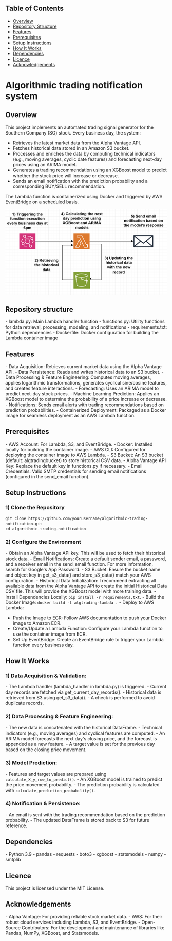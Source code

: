 <h2>Table of Contents</h2>
<ul>
  <li><a href="#overview">Overview</a></li>
  <li><a href="#repository-structure">Repository Structure</a></li>
  <li><a href="#features">Features</a></li>
  <li><a href="#prerequisites">Prerequisites</a></li>
  <li><a href="#setup-instructions">Setup Instructions</a></li>
  <li><a href="#how-it-works">How It Works</a></li>
  <li><a href="#dependencies">Dependencies</a></li>
  <li><a href="#licence">Licence</a></li>
  <li><a href="#acknowledgements">Acknowledgements</a></li>
</ul>


<h1>Algorithmic trading notification system</h1> 

<h2>Overview</h2>

This project implements an automated trading signal generator for the Southern Company (SO) stock. Every business day, the system:
- Retrieves the latest market data from the Alpha Vantage API.
- Fetches historical data stored in an Amazon S3 bucket.
- Processes and enriches the data by computing technical indicators (e.g., moving averages, cyclic date features) and forecasting next-day prices using an ARIMA model.
- Generates a trading recommendation using an XGBoost model to predict whether the stock price will increase or decrease.
- Sends an email notification with the prediction probability and a corresponding BUY/SELL recommendation.

The Lambda function is containerized using Docker and triggered by AWS EventBridge on a scheduled basis.

<img src="architecture.png">

<h2>Repository structure</h2>
- lambda.py:        Main Lambda handler function
- functions.py:     Utility functions for data retrieval, processing, modeling, and notifications
- requirements.txt: Python dependencies
- Dockerfile:       Docker configuration for building the Lambda container image</code></pre>

<h2>Features</h2> 
- Data Acquisition: Retrieves current market data using the Alpha Vantage API.
- Data Persistence: Reads and writes historical data to an S3 bucket.
- Data Processing & Feature Engineering: Computes moving averages, applies logarithmic transformations, generates cyclical sine/cosine features, and creates feature interactions.
- Forecasting: Uses an ARIMA model to predict next-day stock prices.
- Machine Learning Prediction: Applies an XGBoost model to determine the probability of a price increase or decrease.
- Notifications: Sends email alerts with trading recommendations based on prediction probabilities.
- Containerized Deployment: Packaged as a Docker image for seamless deployment as an AWS Lambda function.

<h2>Prerequisites</h2> 
- AWS Account: For Lambda, S3, and EventBridge.
- Docker: Installed locally for building the container image.
- AWS CLI: Configured for deploying the container image to AWS Lambda.
- S3 Bucket: An S3 bucket (default: algtradingbucket) to store historical CSV data.
- Alpha Vantage API Key: Replace the default key in functions.py if necessary.
- Email Credentials: Valid SMTP credentials for sending email notifications (configured in the send_email function).

<h2>Setup Instructions</h2>
<h3>1) Clone the Repository</h3>
<pre><code>git clone https://github.com/yourusername/algorithmic-trading-notification.git
cd algorithmic-trading-notification</code></pre>

<h3>2) Configure the Environment</h3>
- Obtain an Alpha Vantage API key. This will be used to fetch their historical stock data.
- Email Notifications: Create a default sender email, a password, and a receiver email in the send_email function. For more information, search for Google's App Password.
- S3 Bucket: Ensure the bucket name and object key in get_s3_data() and store_s3_data() match your AWS configuration.
- Historical Data Initialization: I recommend extracting all available data from the Alpha Vantage API to create the initial Historical Data CSV file. This will provide the XGBoost model with more training data.
- Install Dependencies Locally: <code>pip install -r requirements.txt</code>.
- Build the Docker Image: <code>docker build -t algtrading-lambda .</code>
- Deploy to AWS Lambda:
  <ul>
    <li>Push the Image to ECR: Follow AWS documentation to push your Docker image to Amazon ECR.</li>
    <li>Create/Update a Lambda Function: Configure your Lambda function to use the container image from ECR.</li>
    <li>Set Up EventBridge: Create an EventBridge rule to trigger your Lambda function every business day.</li>
  </ul>

<h2>How It Works</h2> 
<h3>1) Data Acquisition & Validation:</h3> 
- The Lambda handler (lambda_handler in lambda.py) is triggered.
- Current day records are fetched via get_current_day_records().
- Historical data is retrieved from S3 using get_s3_data().
- A check is performed to avoid duplicate records.

<h3>2) Data Processing & Feature Engineering:</h3> 
- The new data is concatenated with the historical DataFrame.
- Technical indicators (e.g., moving averages) and cyclical features are computed.
- An ARIMA model forecasts the next day's closing price, and the forecast is appended as a new feature.
- A target value is set for the previous day based on the closing price movement.

<h3>3) Model Prediction:</h3>
- Features and target values are prepared using <code>calculate_X_y_row_to_predict()</code>.
- An XGBoost model is trained to predict the price movement probability.
- The prediction probability is calculated with <code>calculate_prediction_probability()</code>.

<h3>4) Notification & Persistence:</h3> 
- An email is sent with the trading recommendation based on the prediction probability.
- The updated DataFrame is stored back to S3 for future reference.

<h2>Dependencies</h2> 
- Python 3.9
- pandas
- requests
- boto3
- xgboost
- statsmodels
- numpy
- smtplib

<h2>Licence</h2> 
This project is licensed under the MIT License.

<h2>Acknowledgements</h2> 
- Alpha Vantage: For providing reliable stock market data.
- AWS: For their robust cloud services including Lambda, S3, and EventBridge.
- Open-Source Contributors: For the development and maintenance of libraries like Pandas, NumPy, XGBoost, and Statsmodels.
